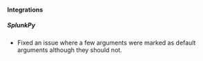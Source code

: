 
#### Integrations
##### SplunkPy
- Fixed an issue where a few arguments were marked as default arguments although they should not.
